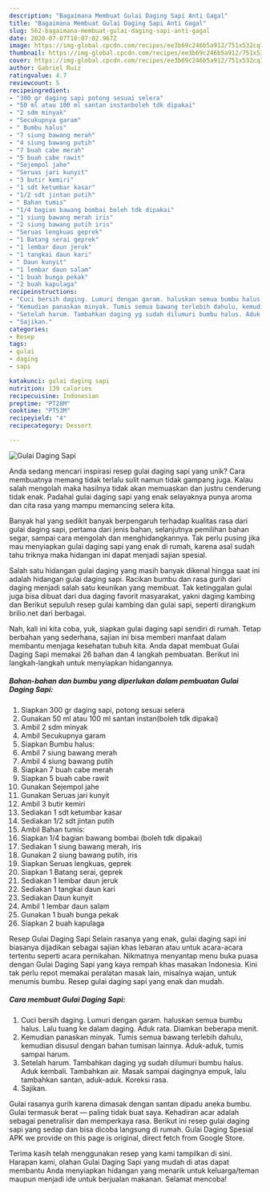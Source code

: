 ```yaml
---
description: "Bagaimana Membuat Gulai Daging Sapi Anti Gagal"
title: "Bagaimana Membuat Gulai Daging Sapi Anti Gagal"
slug: 562-bagaimana-membuat-gulai-daging-sapi-anti-gagal
date: 2020-07-07T10:07:02.967Z
image: https://img-global.cpcdn.com/recipes/ee3b69c246b5a912/751x532cq70/gulai-daging-sapi-foto-resep-utama.jpg
thumbnail: https://img-global.cpcdn.com/recipes/ee3b69c246b5a912/751x532cq70/gulai-daging-sapi-foto-resep-utama.jpg
cover: https://img-global.cpcdn.com/recipes/ee3b69c246b5a912/751x532cq70/gulai-daging-sapi-foto-resep-utama.jpg
author: Gabriel Ruiz
ratingvalue: 4.7
reviewcount: 5
recipeingredient:
- "300 gr daging sapi potong sesuai selera"
- "50 ml atau 100 ml santan instanboleh tdk dipakai"
- "2 sdm minyak"
- "Secukupnya garam"
- " Bumbu halus"
- "7 siung bawang merah"
- "4 siung bawang putih"
- "7 buah cabe merah"
- "5 buah cabe rawit"
- "Sejempol jahe"
- "Seruas jari kunyit"
- "3 butir kemiri"
- "1 sdt ketumbar kasar"
- "1/2 sdt jintan putih"
- " Bahan tumis"
- "1/4 bagian bawang bombai boleh tdk dipakai"
- "1 siung bawang merah iris"
- "2 siung bawang putih iris"
- "Seruas lengkuas geprek"
- "1 Batang serai geprek"
- "1 lembar daun jeruk"
- "1 tangkai daun kari"
- " Daun kunyit"
- "1 lembar daun salam"
- "1 buah bunga pekak"
- "2 buah kapulaga"
recipeinstructions:
- "Cuci bersih daging. Lumuri dengan garam. haluskan semua bumbu halus. Lalu tuang ke dalam daging. Aduk rata. Diamkan beberapa menit."
- "Kemudian panaskan minyak. Tumis semua bawang terlebih dahulu, kemudian disusul dengan bahan tumisan lainnya. Aduk-aduk, tumis sampai harum."
- "Setelah harum. Tambahkan daging yg sudah dilumuri bumbu halus. Aduk kembali. Tambahkan air. Masak sampai dagingnya empuk, lalu tambahkan santan, aduk-aduk. Koreksi rasa."
- "Sajikan."
categories:
- Resep
tags:
- gulai
- daging
- sapi

katakunci: gulai daging sapi 
nutrition: 139 calories
recipecuisine: Indonesian
preptime: "PT28M"
cooktime: "PT53M"
recipeyield: "4"
recipecategory: Dessert

---
```



![Gulai Daging Sapi](https://img-global.cpcdn.com/recipes/ee3b69c246b5a912/751x532cq70/gulai-daging-sapi-foto-resep-utama.jpg)

Anda sedang mencari inspirasi resep gulai daging sapi yang unik? Cara membuatnya memang tidak terlalu sulit namun tidak gampang juga. Kalau salah mengolah maka hasilnya tidak akan memuaskan dan justru cenderung tidak enak. Padahal gulai daging sapi yang enak selayaknya punya aroma dan cita rasa yang mampu memancing selera kita.

Banyak hal yang sedikit banyak berpengaruh terhadap kualitas rasa dari gulai daging sapi, pertama dari jenis bahan, selanjutnya pemilihan bahan segar, sampai cara mengolah dan menghidangkannya. Tak perlu pusing jika mau menyiapkan gulai daging sapi yang enak di rumah, karena asal sudah tahu triknya maka hidangan ini dapat menjadi sajian spesial.

Salah satu hidangan gulai daging yang masih banyak dikenal hingga saat ini adalah hidangan gulai daging sapi. Racikan bumbu dan rasa gurih dari daging menjadi salah satu keunikan yang membuat. Tak ketinggalan gulai juga bisa dibuat dari dua daging favorit masyarakat, yakni daging kambing dan Berikut sepuluh resep gulai kambing dan gulai sapi, seperti dirangkum brilio.net dari berbagai.


Nah, kali ini kita coba, yuk, siapkan gulai daging sapi sendiri di rumah. Tetap berbahan yang sederhana, sajian ini bisa memberi manfaat dalam membantu menjaga kesehatan tubuh kita. Anda dapat membuat Gulai Daging Sapi memakai 26 bahan dan 4 langkah pembuatan. Berikut ini langkah-langkah untuk menyiapkan hidangannya.

<!--inarticleads1-->

##### Bahan-bahan dan bumbu yang diperlukan dalam pembuatan Gulai Daging Sapi:

1. Siapkan 300 gr daging sapi, potong sesuai selera
1. Gunakan 50 ml atau 100 ml santan instan(boleh tdk dipakai)
1. Ambil 2 sdm minyak
1. Ambil Secukupnya garam
1. Siapkan  Bumbu halus:
1. Ambil 7 siung bawang merah
1. Ambil 4 siung bawang putih
1. Siapkan 7 buah cabe merah
1. Siapkan 5 buah cabe rawit
1. Gunakan Sejempol jahe
1. Gunakan Seruas jari kunyit
1. Ambil 3 butir kemiri
1. Sediakan 1 sdt ketumbar kasar
1. Sediakan 1/2 sdt jintan putih
1. Ambil  Bahan tumis:
1. Siapkan 1/4 bagian bawang bombai (boleh tdk dipakai)
1. Sediakan 1 siung bawang merah, iris
1. Gunakan 2 siung bawang putih, iris
1. Siapkan Seruas lengkuas, geprek
1. Siapkan 1 Batang serai, geprek
1. Sediakan 1 lembar daun jeruk
1. Sediakan 1 tangkai daun kari
1. Sediakan  Daun kunyit
1. Ambil 1 lembar daun salam
1. Gunakan 1 buah bunga pekak
1. Siapkan 2 buah kapulaga


Resep Gulai Daging Sapi Selain rasanya yang enak, gulai daging sapi ini biasanya dijadikan sebagai sajian khas lebaran atau untuk acara-acara tertentu seperti acara pernikahan. Nikmatnya menyantap menu buka puasa dengan Gulai Daging Sapi yang kaya rempah khas masakan Indonesia. Kini tak perlu repot memakai peralatan masak lain, misalnya wajan, untuk menumis bumbu. Resep gulai daging sapi yang enak dan mudah. 

<!--inarticleads2-->

##### Cara membuat Gulai Daging Sapi:

1. Cuci bersih daging. Lumuri dengan garam. haluskan semua bumbu halus. Lalu tuang ke dalam daging. Aduk rata. Diamkan beberapa menit.
1. Kemudian panaskan minyak. Tumis semua bawang terlebih dahulu, kemudian disusul dengan bahan tumisan lainnya. Aduk-aduk, tumis sampai harum.
1. Setelah harum. Tambahkan daging yg sudah dilumuri bumbu halus. Aduk kembali. Tambahkan air. Masak sampai dagingnya empuk, lalu tambahkan santan, aduk-aduk. Koreksi rasa.
1. Sajikan.


Gulai rasanya gurih karena dimasak dengan santan dipadu aneka bumbu. Gulai termasuk berat — paling tidak buat saya. Kehadiran acar adalah sebagai penetralisir dan memperkaya rasa. Berikut ini resep gulai daging sapi yang sedap dan bisa dicoba langsung di rumah. Gulai Daging Spesial APK we provide on this page is original, direct fetch from Google Store. 

Terima kasih telah menggunakan resep yang kami tampilkan di sini. Harapan kami, olahan Gulai Daging Sapi yang mudah di atas dapat membantu Anda menyiapkan hidangan yang menarik untuk keluarga/teman maupun menjadi ide untuk berjualan makanan. Selamat mencoba!
